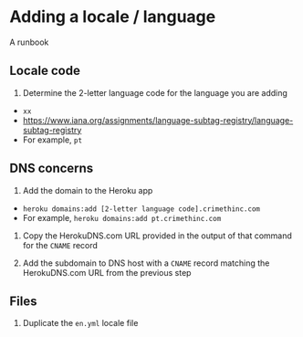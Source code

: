 # Adding a locale / language

A runbook

## Locale code

1. Determine the 2-letter language code for the language you are adding
  - `xx`
  - https://www.iana.org/assignments/language-subtag-registry/language-subtag-registry
  - For example, `pt`

## DNS concerns

1. Add the domain to the Heroku app
  - `heroku domains:add [2-letter language code].crimethinc.com`
  - For example, `heroku domains:add pt.crimethinc.com`

  1. Copy the HerokuDNS.com URL provided in the output of that command for the `CNAME` record

1. Add the subdomain to DNS host with a `CNAME` record matching the HerokuDNS.com URL from the previous step

## Files

1. Duplicate the `en.yml` locale file
